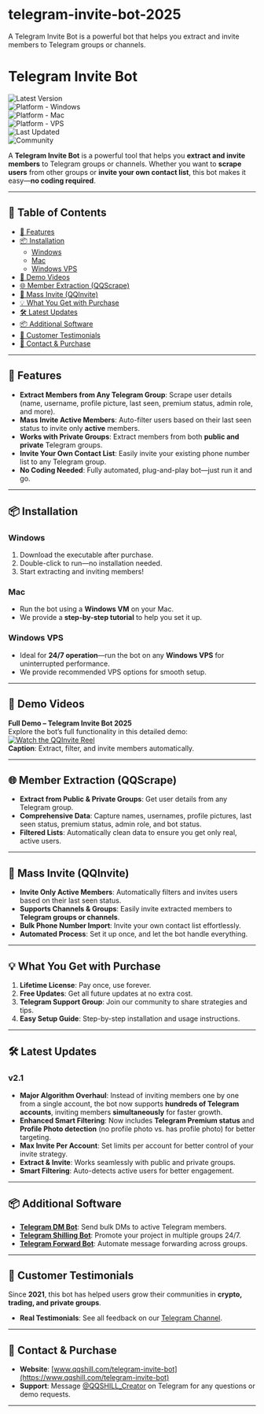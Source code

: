 # telegram-invite-bot-2025
A Telegram Invite Bot is a powerful bot that helps you extract and invite members to Telegram groups or channels.

# Telegram Invite Bot

![Latest Version](https://img.shields.io/badge/version-v2.1-green)  
![Platform - Windows](https://img.shields.io/badge/platform-Windows-blue?logo=windows&logoColor=white)  
![Platform - Mac](https://img.shields.io/badge/platform-Mac-orange?logo=apple)  
![Platform - VPS](https://img.shields.io/badge/platform-Windows%20VPS-blueviolet)  
![Last Updated](https://img.shields.io/badge/updated-March%2020,%202025-informational)  
![Community](https://img.shields.io/badge/community-active-brightgreen)

A **Telegram Invite Bot** is a powerful tool that helps you **extract and invite members** to Telegram groups or channels. Whether you want to **scrape users** from other groups or **invite your own contact list**, this bot makes it easy—**no coding required**.

---

## 📖 Table of Contents
- [🚀 Features](#-features)
- [📦 Installation](#-installation)
  - [Windows](#windows)
  - [Mac](#mac)
  - [Windows VPS](#windows-vps)
- [🎥 Demo Videos](#-demo-videos)
- [🌐 Member Extraction (QQScrape)](#-member-extraction-qqscrape)
- [🔗 Mass Invite (QQInvite)](#-mass-invite-qqinvite)
- [💡 What You Get with Purchase](#-what-you-get-with-purchase)
- [🛠️ Latest Updates](#️-latest-updates)
- [📦 Additional Software](#-additional-software)
- [💬 Customer Testimonials](#-customer-testimonials)
- [🔗 Contact & Purchase](#-contact--purchase)

---

## 🚀 Features

- **Extract Members from Any Telegram Group**: Scrape user details (name, username, profile picture, last seen, premium status, admin role, and more).
- **Mass Invite Active Members**: Auto-filter users based on their last seen status to invite only **active** members.
- **Works with Private Groups**: Extract members from both **public and private** Telegram groups.
- **Invite Your Own Contact List**: Easily invite your existing phone number list to any Telegram group.
- **No Coding Needed**: Fully automated, plug-and-play bot—just run it and go.

---

## 📦 Installation

### Windows
1. Download the executable after purchase.
2. Double-click to run—no installation needed.
3. Start extracting and inviting members!

### Mac  
- Run the bot using a **Windows VM** on your Mac.  
- We provide a **step-by-step tutorial** to help you set it up.

### Windows VPS  
- Ideal for **24/7 operation**—run the bot on any **Windows VPS** for uninterrupted performance.
- We provide recommended VPS options for smooth setup.

---

## 🎥 Demo Videos

**Full Demo – Telegram Invite Bot 2025**  
Explore the bot’s full functionality in this detailed demo:  
[![Watch the QQInvite Reel](https://img.shields.io/badge/Watch%20Reel-Vimeo-blue?logo=vimeo)](https://vimeo.com/1022062521?share=copy)  
**Caption**: Extract, filter, and invite members automatically.

---

## 🌐 Member Extraction (QQScrape)

- **Extract from Public & Private Groups**: Get user details from any Telegram group.
- **Comprehensive Data**: Capture names, usernames, profile pictures, last seen status, premium status, admin role, and bot status.
- **Filtered Lists**: Automatically clean data to ensure you get only real, active users.

---

## 🔗 Mass Invite (QQInvite)

- **Invite Only Active Members**: Automatically filters and invites users based on their last seen status.
- **Supports Channels & Groups**: Easily invite extracted members to **Telegram groups or channels**.
- **Bulk Phone Number Import**: Invite your own contact list effortlessly.
- **Automated Process**: Set it up once, and let the bot handle everything.

---

## 💡 What You Get with Purchase

1. **Lifetime License**: Pay once, use forever.
2. **Free Updates**: Get all future updates at no extra cost.
3. **Telegram Support Group**: Join our community to share strategies and tips.
4. **Easy Setup Guide**: Step-by-step installation and usage instructions.

---

## 🛠️ Latest Updates
### **v2.1**
- **Major Algorithm Overhaul**: Instead of inviting members one by one from a single account, the bot now supports **hundreds of Telegram accounts**, inviting members **simultaneously** for faster growth.
- **Enhanced Smart Filtering**: Now includes **Telegram Premium status** and **Profile Photo detection** (no profile photo vs. has profile photo) for better targeting.
- **Max Invite Per Account**: Set limits per account for better control of your invite strategy.
- **Extract & Invite**: Works seamlessly with public and private groups.
- **Smart Filtering**: Auto-detects active users for better engagement.

---

## 📦 Additional Software

- **[Telegram DM Bot](https://www.qqshill.com/telegram-dm-bot)**: Send bulk DMs to active Telegram members.
- **[Telegram Shilling Bot](https://www.qqshill.com/telegram-shilling-bot)**: Promote your project in multiple groups 24/7.
- **[Telegram Forward Bot](https://www.qqshill.com/telegram-forwarding-bot)**: Automate message forwarding across groups.

---

## 💬 Customer Testimonials

Since **2021**, this bot has helped users grow their communities in **crypto, trading, and private groups**.  
- **Real Testimonials**: See all feedback on our [Telegram Channel](https://t.me/QQSHILL).

---

## 🔗 Contact & Purchase

- **Website**: [www.qqshill.com/telegram-invite-bot](https://www.qqshill.com/telegram-invite-bot)  
- **Support**: Message [@QQSHILL_Creator](https://t.me/QQSHILL_Creator) on Telegram for any questions or demo requests.

---

